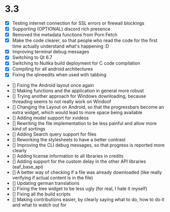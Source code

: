 # 3.3
- [x] Testing internet connection for SSL errors or firewall blockings
- [x] Supporting (OPTIONAL) discord rich presence
- [x] Removed the metadata functions from Porn Fetch
- [x] Make the code clearer, so that people who read the code for the first time actually understand what's happening :D
- [x] Improving terminal debug messages
- [x] Switching to Qt 6.7
- [x] Switching to Nuitka build deployment for C code compilation
- [x] Compiling for all android architectures
- [x] Fixing the qlineedits when used with tabbing
- [] Fixing the Android layout once again
- [] Making functions and the application in general more robust
- [] Trying another approach for Windows downloading, because threading seems to not really work on Windoof
- [] Changing the Layout on Android, so that the progressbars become an extra widget, which would lead to more
  space being available
- [] Adding model support for xvideos
- [] Rewriting the file implementation to be less painful and allow more kind of sortings
- [] Adding Search query support for files
- [] Reworking the stylesheets to have a better contrast
- [] Improving the CLI debug messages, so that progress is reported more clearly
- [] Adding license information to all libraries in credits
- [] Adding support for the custom delay in the other API libraries (eaf_base_api)
- [] A better way of checking if a file was already downloaded (like really verifying if actual content is in the file)
- [] Updating german translations
- [] Fixing the tree widget to be less ugly (for real, I hate it myself)
- [] Fixing all the build scripts
- [] Making contributions easier, by clearly saying what to do, how to do it and what to watch out for